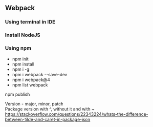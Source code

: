 ## Webpack

### Using terminal in IDE

### Install NodeJS

### Using npm
- npm init
- npm install
- npm i -g 
- npm i webpack --save-dev
- npm i webpack@4
- npm list webpack

npm publish

Version - major, minor, patch  
Package version with ^, without it and with ~
https://stackoverflow.com/questions/22343224/whats-the-difference-between-tilde-and-caret-in-package-json

